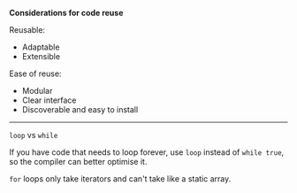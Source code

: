 **Considerations for code reuse**

Reusable:

- Adaptable
- Extensible

Ease of reuse:

- Modular
- Clear interface
- Discoverable and easy to install

---

`loop` vs `while`

If you have code that needs to loop forever, use `loop` instead of `while true`, so the compiler can better optimise it.

`for` loops only take iterators and can't take like a static array.
